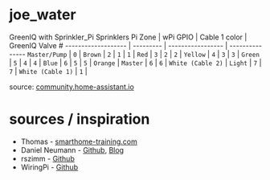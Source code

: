 # joe_water
GreenIQ with Sprinkler_Pi
Sprinklers Pi Zone  | wPi GPIO  | Cable 1 color     | GreenIQ Valve #
------------------- | --------- | ----------------- | ---------------
`Master/Pump`       | `0`       | `Brown`           | `2`             |
`1`                 | `1`       | `Red`             | `3`             |
`2`                 | `2`       | `Yellow`          | `4`             |
`3`                 | `3`       | `Green`           | `5`             |
`4`                 | `4`       | `Blue`            | `6`             |
`5`                 | `5`       | `Orange`          | `Master`        |
`6`                 | `6`       | `White (Cable 2)` |	`Light`         |
`7`                 | `7`       | `White (Cable 1)` | `1`             |

source: [community.home-assistant.io](https://community.home-assistant.io/t/greeniq-irrigation-controller/47734/15)

# sources / inspiration

 * Thomas         - [smarthome-training.com](https://smarthome-training.com/raspberry-pi-gartenbewaesserung-mit-sprinklers_pi-greeniq-hack/)
 * Daniel Neumann - [Github](https://github.com/neumanndaniel), [Blog](https://www.danielstechblog.io/)
 * rszimm         - [Github](https://github.com/rszimm/sprinklers_pi)
 * WiringPi       - [Github](https://github.com/WiringPi/WiringPi)
